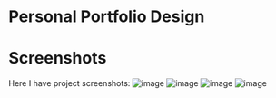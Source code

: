 # Personal Portfolio Design 

# Screenshots

Here I have project screenshots:
![image](https://github.com/user-attachments/assets/148d602a-4e8a-4ce8-aad6-f66303f7625c)
![image](https://github.com/user-attachments/assets/84475d61-ccf0-410a-a1ec-bc9e24b2a763)
![image](https://github.com/user-attachments/assets/e4a0a53f-330f-4065-91d8-e063cbabf860)
![image](https://github.com/user-attachments/assets/f75af608-7604-4146-a7cf-21d14819faf4)


